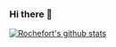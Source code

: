 ### Hi there 👋

[![Rochefort's github stats](https://github-readme-stats.vercel.app/api?username=rochefort&theme=synthwave)](https://github.com/anuraghazra/github-readme-stats)

<!--
**rochefort/rochefort** is a ✨ _special_ ✨ repository because its `README.md` (this file) appears on your GitHub profile.

Here are some ideas to get you started:

- 🔭 I’m currently working on ...
- 🌱 I’m currently learning ...
- 👯 I’m looking to collaborate on ...
- 🤔 I’m looking for help with ...
- 💬 Ask me about ...
- 📫 How to reach me: ...
- 😄 Pronouns: ...
- ⚡ Fun fact: ...
-->
